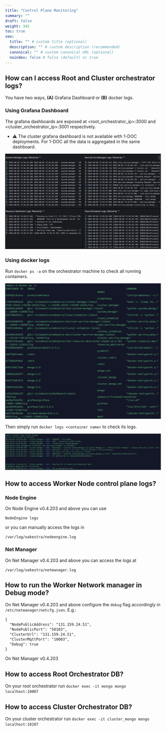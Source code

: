```yaml
---
title: "Control Plane Monitoring"
summary: ""
draft: false
weight: 342
toc: true
seo:
  title: "" # custom title (optional)
  description: "" # custom description (recommended)
  canonical: "" # custom canonical URL (optional)
  noindex: false # false (default) or true
---
```


## How can I access Root and Cluster orchestrator logs?

You have two ways, **(A)** Grafana Dashboard or **(B)** docker logs.

### Using Grafana Dashboard

The grafana dashboards are exposed at <root_orchestrator_ip>:3000 and <cluster_orchestrator_ip>:3001 respectively. 

- ⚠️ The cluster grafana dashboard is not available with 1-DOC deployments. For 1-DOC all the data is aggregated in the same dashboard. 

![](control-plane-grafanalogs.png)

### Using docker logs 

Run `docker ps -a` on the orchestrator machine to check all running containers. 

![](control-plane-docker-logs-1.png)

Then simply run `docker logs <container name>` to check its logs. 

![](control-plane-docker-logs-2.png)

## How to access Worker Node control plane logs?


### Node Engine 
On Node Engine v0.4.203 and above you can use 

```
NodeEngine logs
```

or you can manually access the logs in 

```
/var/log/oakestra/nodeengine.log
```

### Net Manager

On Net Manager v0.4.203 and above you can access the logs at 

```
/var/log/oakestra/netmanager.log
```

## How to run the Worker Network manager in Debug mode?

On Net Manager v0.4.203 and above configure the `debug` flag accordingly in `/etc/netmanager/netcfg.json`. E.g.:

```
{
  "NodePublicAddress": "131.159.24.51",
  "NodePublicPort": "50103",
  "ClusterUrl": "131.159.24.51",
  "ClusterMqttPort": "10003",
  "Debug": true
}
```

On Net Manager v0.4.203

## How to access Root Orchestrator DB?

On your root orchestrator run `docker exec -it mongo mongo localhost:10007`

## How to access Cluster Orchestrator DB?

On your cluster orchestrator run `docker exec -it cluster_mongo mongo localhost:10107`

